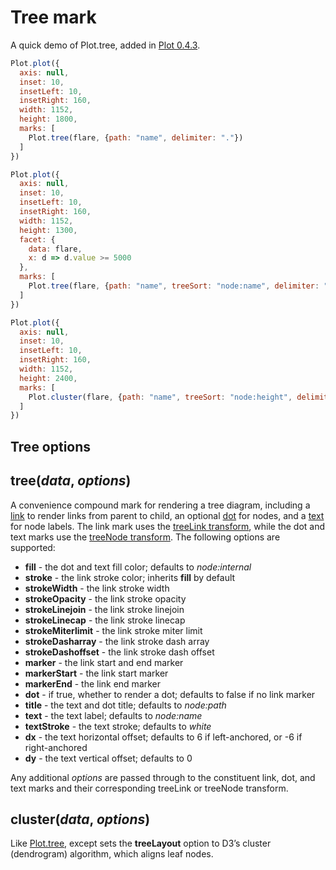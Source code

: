 # Tree mark

A quick demo of Plot.tree, added in [Plot 0.4.3](https://github.com/observablehq/plot/blob/main/CHANGELOG.md#043).

```js
Plot.plot({
  axis: null,
  inset: 10,
  insetLeft: 10,
  insetRight: 160,
  width: 1152,
  height: 1800,
  marks: [
    Plot.tree(flare, {path: "name", delimiter: "."})
  ]
})
```

```js
Plot.plot({
  axis: null,
  inset: 10,
  insetLeft: 10,
  insetRight: 160,
  width: 1152,
  height: 1300,
  facet: {
    data: flare,
    x: d => d.value >= 5000
  },
  marks: [
    Plot.tree(flare, {path: "name", treeSort: "node:name", delimiter: "."})
  ]
})
```

```js
Plot.plot({
  axis: null,
  inset: 10,
  insetLeft: 10,
  insetRight: 160,
  width: 1152,
  height: 2400,
  marks: [
    Plot.cluster(flare, {path: "name", treeSort: "node:height", delimiter: "."})
  ]
})
```

## Tree options

## tree(*data*, *options*)

A convenience compound mark for rendering a tree diagram, including a [link](#link) to render links from parent to child, an optional [dot](#dot) for nodes, and a [text](#text) for node labels. The link mark uses the [treeLink transform](#plottreelinkoptions), while the dot and text marks use the [treeNode transform](#plottreenodeoptions). The following options are supported:

* **fill** - the dot and text fill color; defaults to *node:internal*
* **stroke** - the link stroke color; inherits **fill** by default
* **strokeWidth** - the link stroke width
* **strokeOpacity** - the link stroke opacity
* **strokeLinejoin** - the link stroke linejoin
* **strokeLinecap** - the link stroke linecap
* **strokeMiterlimit** - the link stroke miter limit
* **strokeDasharray** - the link stroke dash array
* **strokeDashoffset** - the link stroke dash offset
* **marker** - the link start and end marker
* **markerStart** - the link start marker
* **markerEnd** - the link end marker
* **dot** - if true, whether to render a dot; defaults to false if no link marker
* **title** - the text and dot title; defaults to *node:path*
* **text** - the text label; defaults to *node:name*
* **textStroke** - the text stroke; defaults to *white*
* **dx** - the text horizontal offset; defaults to 6 if left-anchored, or -6 if right-anchored
* **dy** - the text vertical offset; defaults to 0

Any additional *options* are passed through to the constituent link, dot, and text marks and their corresponding treeLink or treeNode transform.

## cluster(*data*, *options*)

Like [Plot.tree](#plottreedata-options), except sets the **treeLayout** option to D3’s cluster (dendrogram) algorithm, which aligns leaf nodes.
